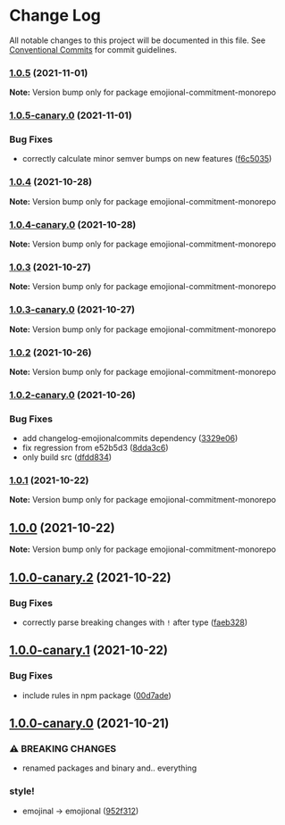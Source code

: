 # Change Log

All notable changes to this project will be documented in this file.
See [Conventional Commits](https://conventionalcommits.org) for commit guidelines.

### [1.0.5](https://github.com/andyjy/emojional-commitment/compare/v1.0.5-canary.0...v1.0.5) (2021-11-01)

**Note:** Version bump only for package emojional-commitment-monorepo

### [1.0.5-canary.0](https://github.com/andyjy/emojional-commitment/compare/v1.0.4...v1.0.5-canary.0) (2021-11-01)

### Bug Fixes

- correctly calculate minor semver bumps on new features ([f6c5035](https://github.com/andyjy/emojional-commitment/commit/f6c5035adb3dc18b819a0b77396b256067c4e6a1))

### [1.0.4](https://github.com/andyjy/emojional-commitment/compare/v1.0.4-canary.0...v1.0.4) (2021-10-28)

**Note:** Version bump only for package emojional-commitment-monorepo

### [1.0.4-canary.0](https://github.com/andyjy/emojional-commitment/compare/v1.0.3...v1.0.4-canary.0) (2021-10-28)

**Note:** Version bump only for package emojional-commitment-monorepo

### [1.0.3](https://github.com/andyjy/emojional-commitment/compare/v1.0.3-canary.0...v1.0.3) (2021-10-27)

**Note:** Version bump only for package emojional-commitment-monorepo

### [1.0.3-canary.0](https://github.com/andyjy/emojional-commitment/compare/v1.0.2...v1.0.3-canary.0) (2021-10-27)

**Note:** Version bump only for package emojional-commitment-monorepo

### [1.0.2](https://github.com/andyjy/emojional-commitment/compare/v1.0.2-canary.0...v1.0.2) (2021-10-26)

**Note:** Version bump only for package emojional-commitment-monorepo

### [1.0.2-canary.0](https://github.com/andyjy/emojional-commitment/compare/v1.0.1...v1.0.2-canary.0) (2021-10-26)

### Bug Fixes

- add changelog-emojionalcommits dependency ([3329e06](https://github.com/andyjy/emojional-commitment/commit/3329e0610e74916414e5d063462f9742f9a7a504))
- fix regression from e52b5d3 ([8dda3c6](https://github.com/andyjy/emojional-commitment/commit/8dda3c6b411f13fb8ca2408cffd881e0b50c9f16))
- only build src ([dfdd834](https://github.com/andyjy/emojional-commitment/commit/dfdd83493a7a51b6f9c491ea67f45af174300864))

### [1.0.1](https://github.com/andyjy/emojional-commitment/compare/v1.0.0...v1.0.1) (2021-10-22)

**Note:** Version bump only for package emojional-commitment-monorepo

## [1.0.0](https://github.com/andyjy/emojional-commitment/compare/v1.0.0-canary.2...v1.0.0) (2021-10-22)

**Note:** Version bump only for package emojional-commitment-monorepo

## [1.0.0-canary.2](https://github.com/andyjy/emojional-commitment/compare/v1.0.0-canary.1...v1.0.0-canary.2) (2021-10-22)

### Bug Fixes

- correctly parse breaking changes with `!` after type ([faeb328](https://github.com/andyjy/emojional-commitment/commit/faeb328242b4aca8e4ade165965564ef096633a0))

## [1.0.0-canary.1](https://github.com/andyjy/emojional-commitment/compare/v1.0.0-canary.0...v1.0.0-canary.1) (2021-10-22)

### Bug Fixes

- include rules in npm package ([00d7ade](https://github.com/andyjy/emojional-commitment/commit/00d7ade89a7ada40395a5d37d4c493a705413d0d))

## [1.0.0-canary.0](https://github.com/andyjy/emojional-commitment/compare/v0.2.5-canary.2...v1.0.0-canary.0) (2021-10-21)

### ⚠ BREAKING CHANGES

- renamed packages and binary and.. everything

### style!

- emojinal -> emojional ([952f312](https://github.com/andyjy/emojional-commitment/commit/952f3126b3351b30b1e098653fff81e09d441f93))
